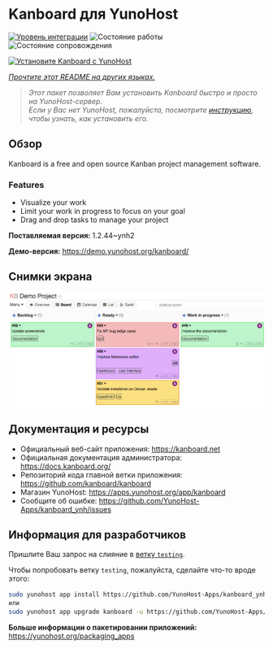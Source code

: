 <!--
Важно: этот README был автоматически сгенерирован <https://github.com/YunoHost/apps/tree/master/tools/readme_generator>
Он НЕ ДОЛЖЕН редактироваться вручную.
-->

# Kanboard для YunoHost

[![Уровень интеграции](https://apps.yunohost.org/badge/integration/kanboard)](https://ci-apps.yunohost.org/ci/apps/kanboard/)
![Состояние работы](https://apps.yunohost.org/badge/state/kanboard)
![Состояние сопровождения](https://apps.yunohost.org/badge/maintained/kanboard)

[![Установите Kanboard с YunoHost](https://install-app.yunohost.org/install-with-yunohost.svg)](https://install-app.yunohost.org/?app=kanboard)

*[Прочтите этот README на других языках.](./ALL_README.md)*

> *Этот пакет позволяет Вам установить Kanboard быстро и просто на YunoHost-сервер.*  
> *Если у Вас нет YunoHost, пожалуйста, посмотрите [инструкцию](https://yunohost.org/install), чтобы узнать, как установить его.*

## Обзор

Kanboard is a free and open source Kanban project management software.

### Features

- Visualize your work
- Limit your work in progress to focus on your goal
- Drag and drop tasks to manage your project


**Поставляемая версия:** 1.2.44~ynh2

**Демо-версия:** <https://demo.yunohost.org/kanboard/>

## Снимки экрана

![Снимок экрана Kanboard](./doc/screenshots/board.png)

## Документация и ресурсы

- Официальный веб-сайт приложения: <https://kanboard.net>
- Официальная документация администратора: <https://docs.kanboard.org/>
- Репозиторий кода главной ветки приложения: <https://github.com/kanboard/kanboard>
- Магазин YunoHost: <https://apps.yunohost.org/app/kanboard>
- Сообщите об ошибке: <https://github.com/YunoHost-Apps/kanboard_ynh/issues>

## Информация для разработчиков

Пришлите Ваш запрос на слияние в [ветку `testing`](https://github.com/YunoHost-Apps/kanboard_ynh/tree/testing).

Чтобы попробовать ветку `testing`, пожалуйста, сделайте что-то вроде этого:

```bash
sudo yunohost app install https://github.com/YunoHost-Apps/kanboard_ynh/tree/testing --debug
или
sudo yunohost app upgrade kanboard -u https://github.com/YunoHost-Apps/kanboard_ynh/tree/testing --debug
```

**Больше информации о пакетировании приложений:** <https://yunohost.org/packaging_apps>
